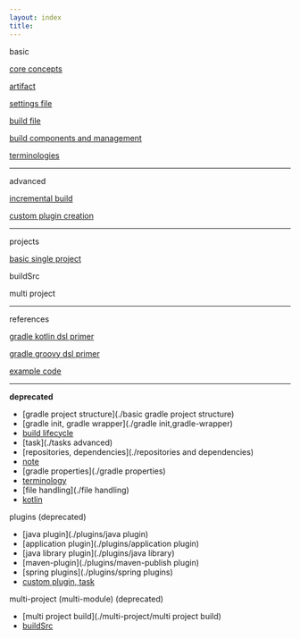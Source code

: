 ```yaml
---
layout: index
title:
---
```


<span class="category">basic</span>

[core concepts](./core-concepts)

[artifact](./artifact)

[settings file](./settings-file)

[build file](./build-file)

[build components and management](./build-components-and-management)

[terminologies](./terminologies)

---

<span class="category">advanced</span>

[incremental build](./incremental-build)

[custom plugin creation](./custom-plugin-creation)

---

<span class="category">projects</span>

[basic single project](./basic-single-project)

buildSrc

multi project

--- 

<span class="category">references</span>

[gradle kotlin dsl primer](https://docs.gradle.org/current/userguide/kotlin_dsl.html)

[gradle groovy dsl primer](https://docs.gradle.org/current/userguide/groovy_build_script_primer.html)

[example code](https://github.com/hansanhha/hansanhha.github.io/tree/default/code/stack/gradle/examples)

---

**deprecated**

- [gradle project structure](./basic gradle project structure)
- [gradle init, gradle wrapper](./gradle init,gradle-wrapper)
- [build lifecycle](./build-lifecycle)
- [task](./tasks advanced)
- [repositories, dependencies](./repositories and dependencies)
- [note](./note)
- [gradle properties](./gradle properties)
- [terminology](./terminology)
- [file handling](./file handling)
- [kotlin](./kotlin)

plugins (deprecated)
- [java plugin](./plugins/java plugin)
- [application plugin](./plugins/application plugin)
- [java library plugin](./plugins/java library)
- [maven-plugin](./plugins/maven-publish plugin)
- [spring plugins](./plugins/spring plugins)
- [custom plugin, task](../examples/plugin)

multi-project (multi-module) (deprecated)
- [multi project build](./multi-project/multi project build)
- [buildSrc](./multi-project/buildSrc)

